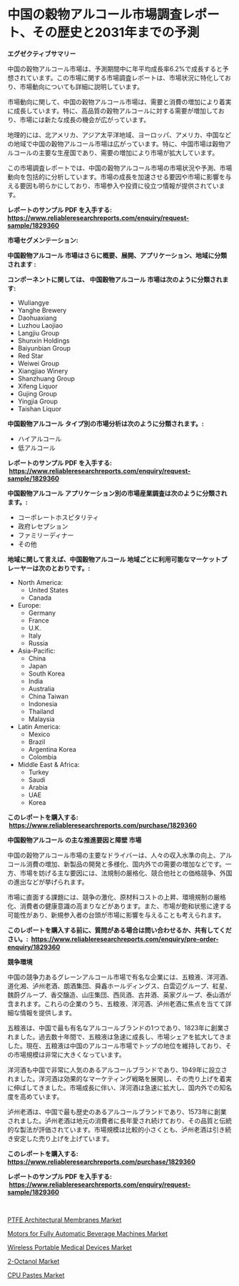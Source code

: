 <p><h1>中国の穀物アルコール市場調査レポート、その歴史と2031年までの予測</h1></p><p><strong>エグゼクティブサマリー</strong></p>
<p><p>中国の穀物アルコール市場は、予測期間中に年平均成長率6.2%で成長すると予想されています。この市場に関する市場調査レポートは、市場状況に特化しており、市場動向についても詳細に説明しています。</p><p>市場動向に関して、中国の穀物アルコール市場は、需要と消費の増加により着実に成長しています。特に、高品質の穀物アルコールに対する需要が増加しており、市場には新たな成長の機会が広がっています。</p><p>地理的には、北アメリカ、アジア太平洋地域、ヨーロッパ、アメリカ、中国などの地域で中国の穀物アルコール市場は広がっています。特に、中国市場は穀物アルコールの主要な生産国であり、需要の増加により市場が拡大しています。</p><p>この市場調査レポートでは、中国の穀物アルコール市場の市場状況や予測、市場動向を包括的に分析しています。市場の成長を加速させる要因や市場に影響を与える要因も明らかにしており、市場参入や投資に役立つ情報が提供されています。</p></p>
<p><strong>レポートのサンプル PDF を入手する: <a href="https://www.reliableresearchreports.com/enquiry/request-sample/1829360">https://www.reliableresearchreports.com/enquiry/request-sample/1829360</a></strong></p>
<p><strong>市場セグメンテーション:</strong></p>
<p><strong> 中国穀物アルコール 市場はさらに概要、展開、アプリケーション、地域に分類されます :</strong></p>
<p><strong>コンポーネントに関しては、 中国穀物アルコール 市場は次のように分類されます: &nbsp;</strong></p>
<p><ul><li>Wuliangye</li><li>Yanghe Brewery</li><li>Daohuaxiang</li><li>Luzhou Laojiao</li><li>Langjiu Group</li><li>Shunxin Holdings</li><li>Baiyunbian Group</li><li>Red Star</li><li>Weiwei Group</li><li>Xiangjiao Winery</li><li>Shanzhuang Group</li><li>Xifeng Liquor</li><li>Gujing Group</li><li>Yingjia Group</li><li>Taishan Liquor</li></ul></p>
<p><strong> 中国穀物アルコール タイプ別の市場分析は次のように分類されます。:</strong></p>
<p><ul><li>ハイアルコール</li><li>低アルコール</li></ul></p>
<p><strong>レポートのサンプル PDF を入手する: &nbsp;<a href="https://www.reliableresearchreports.com/enquiry/request-sample/1829360">https://www.reliableresearchreports.com/enquiry/request-sample/1829360</a></strong></p>
<p><strong> 中国穀物アルコール アプリケーション別の市場産業調査は次のように分類されます。:</strong></p>
<p><ul><li>コーポレートホスピタリティ</li><li>政府レセプション</li><li>ファミリーディナー</li><li>その他</li></ul></p>
<p><strong>地域に関して言えば、中国穀物アルコール 地域ごとに利用可能なマーケットプレーヤーは次のとおりです。:</strong></p>
<p><ul>
    <li>
        North America:
        <ul>
            <li>United States</li>
            <li>Canada</li>
        </ul>
    </li>
    <li>
        Europe:
        <ul>
            <li>Germany</li>
            <li>France</li>
            <li>U.K.</li>
            <li>Italy</li>
            <li>Russia</li>
        </ul>
    </li>
    <li>
        Asia-Pacific:
        <ul>
            <li>China</li>
            <li>Japan</li>
            <li>South Korea</li>
            <li>India</li>
            <li>Australia</li>
            <li>China Taiwan</li>
            <li>Indonesia</li>
            <li>Thailand</li>
            <li>Malaysia</li>
        </ul>
    </li>
    <li>
        Latin America:
        <ul>
            <li>Mexico</li>
            <li>Brazil</li>
            <li>Argentina Korea</li>
            <li>Colombia</li>
        </ul>
    </li>
    <li>
        Middle East & Africa:
        <ul>
            <li>Turkey</li>
            <li>Saudi</li>
            <li>Arabia</li>
            <li>UAE</li>
            <li>Korea</li>
        </ul>
    </li>
    </ul></p>
<p><strong>このレポートを購入する: &nbsp;<a href="https://www.reliableresearchreports.com/purchase/1829360">https://www.reliableresearchreports.com/purchase/1829360</a></strong></p>
<p><strong>中国穀物アルコール の主な推進要因と障壁 市場</strong></p>
<p><p>中国の穀物アルコール市場の主要なドライバーは、人々の収入水準の向上、アルコール消費の増加、新製品の開発と多様化、国内外での需要の増加などです。一方、市場を妨げる主な要因には、法規制の厳格化、競合他社との価格競争、外国の進出などが挙げられます。</p><p>市場に直面する課題には、競争の激化、原材料コストの上昇、環境規制の厳格化、消費者の健康意識の高まりなどがあります。また、市場が飽和状態に達する可能性があり、新規参入者の台頭が市場に影響を与えることも考えられます。</p></p>
<p><strong>このレポートを購入する前に、質問がある場合は問い合わせるか、共有してください。:&nbsp; <a href="https://www.reliableresearchreports.com/enquiry/pre-order-enquiry/1829360">https://www.reliableresearchreports.com/enquiry/pre-order-enquiry/1829360</a></strong></p>
<p><strong>競争環境</strong></p>
<p><p>中国の競争力あるグレーンアルコール市場で有名な企業には、五粮液、洋河酒、道化湘、泸州老酒、朗酒集団、舜鑫ホールディングス、白雲辺グループ、紅星、魏蔚グループ、香交醸造、山庄集団、西凤酒、古井酒、英家グループ、泰山酒が含まれます。これらの企業のうち、五粮液、洋河酒、泸州老酒に焦点を当てて詳細な情報を提供します。</p><p>五粮液は、中国で最も有名なアルコールブランドの1つであり、1823年に創業されました。過去数十年間で、五粮液は急速に成長し、市場シェアを拡大してきました。現在、五粮液は中国のアルコール市場でトップの地位を維持しており、その市場規模は非常に大きくなっています。</p><p>洋河酒も中国で非常に人気のあるアルコールブランドであり、1949年に設立されました。洋河酒は効果的なマーケティング戦略を展開し、その売り上げを着実に伸ばしてきました。市場成長に伴い、洋河酒は急速に拡大し、国内外での知名度を高めています。</p><p>泸州老酒は、中国で最も歴史のあるアルコールブランドであり、1573年に創業されました。泸州老酒は地元の消費者に長年愛され続けており、その品質と伝統的な製法が評価されています。市場規模は比較的小さくとも、泸州老酒は引き続き安定した売り上げを上げています。</p></p>
<p><strong>このレポートを購入する: &nbsp; <a href="https://www.reliableresearchreports.com/purchase/1829360">https://www.reliableresearchreports.com/purchase/1829360</a></strong></p>
<p><strong>レポートのサンプル PDF を入手する: &nbsp;<a href="https://www.reliableresearchreports.com/enquiry/request-sample/1829360">https://www.reliableresearchreports.com/enquiry/request-sample/1829360</a></strong><strong></strong></p>
<p>&nbsp;</p>
<p><p><a href="https://view.publitas.com/reportprime-1/ptfe-architectural-membranes-market-a-comprehensive-report-of-its-market-share-growth-trends-2024-2031/">PTFE Architectural Membranes Market</a></p><p><a href="https://cute-banjo-8ca.notion.site/Motors-for-Fully-Automatic-Beverage-Machines-Market-Size-Focuses-on-Market-Dynamics-In-Depth-Analys-83cbdedcf4d149eca2d44e40e5e56167">Motors for Fully Automatic Beverage Machines Market</a></p><p><a href="https://unruly-ladybug-44b.notion.site/Wireless-Portable-Medical-Devices-Market-Size-Growth-Outlook-from-2024-to-2031-projecting-at-Marke-7bcae0ef59c34c86840350e892a7ce14">Wireless Portable Medical Devices Market</a></p><p><a href="https://meowing-lemming-dd3.notion.site/2-Octanol-Market-Offer-Valuable-Insights-into-Market-Size-Market-Share-Market-Trends-and-Projecti-7e07db6ec7ad44279f4d051fac2bc5b7">2-Octanol Market</a></p><p><a href="https://view.publitas.com/reportprime-1/cpu-pastes-market-size-market-share-and-global-market-analysis-report-2024-2031/">CPU Pastes Market</a></p></p>